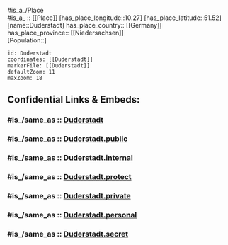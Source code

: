 ﻿---
confidential: public
isDeleted: false
location:
- 51.52
- 10.27
mapmarker: city
mapzoom:
- 7
- 12
SpocWebEntityId: 29900
tags:
- geo/City
type: City
---

#is_a_/Place  
#is_a_ :: [[Place]] 
[has_place_longitude::10.27] 
[has_place_latitude::51.52] 
[name::Duderstadt] 
has_place_country:: [[Germany]]  
has_place_province:: [[Niedersachsen]]  
[Population::] 



```leaflet
id: Duderstadt
coordinates: [[Duderstadt]] 
markerFile: [[Duderstadt]] 
defaultZoom: 11 
maxZoom: 18
```


## Confidential Links & Embeds: 

### #is_/same_as :: [Duderstadt](/_Standards/Earth/Continent/Europe/Europe~Central/Germany/Germany~West/Niedersachsen/counties~Niedersachsen/Göttingen/cities~Göttingen/Duderstadt/boroughs~Duderstadt/Duderstadt.md) 

### #is_/same_as :: [Duderstadt.public](/_public/Earth/Continent/Europe/Europe~Central/Germany/Germany~West/Niedersachsen/counties~Niedersachsen/Göttingen/cities~Göttingen/Duderstadt/boroughs~Duderstadt/Duderstadt.public.md) 

### #is_/same_as :: [Duderstadt.internal](/_internal/Earth/Continent/Europe/Europe~Central/Germany/Germany~West/Niedersachsen/counties~Niedersachsen/Göttingen/cities~Göttingen/Duderstadt/boroughs~Duderstadt/Duderstadt.internal.md) 

### #is_/same_as :: [Duderstadt.protect](/_protect/Earth/Continent/Europe/Europe~Central/Germany/Germany~West/Niedersachsen/counties~Niedersachsen/Göttingen/cities~Göttingen/Duderstadt/boroughs~Duderstadt/Duderstadt.protect.md) 

### #is_/same_as :: [Duderstadt.private](/_private/Earth/Continent/Europe/Europe~Central/Germany/Germany~West/Niedersachsen/counties~Niedersachsen/Göttingen/cities~Göttingen/Duderstadt/boroughs~Duderstadt/Duderstadt.private.md) 

### #is_/same_as :: [Duderstadt.personal](/_personal/Earth/Continent/Europe/Europe~Central/Germany/Germany~West/Niedersachsen/counties~Niedersachsen/Göttingen/cities~Göttingen/Duderstadt/boroughs~Duderstadt/Duderstadt.personal.md) 

### #is_/same_as :: [Duderstadt.secret](/_secret/Earth/Continent/Europe/Europe~Central/Germany/Germany~West/Niedersachsen/counties~Niedersachsen/Göttingen/cities~Göttingen/Duderstadt/boroughs~Duderstadt/Duderstadt.secret.md)

